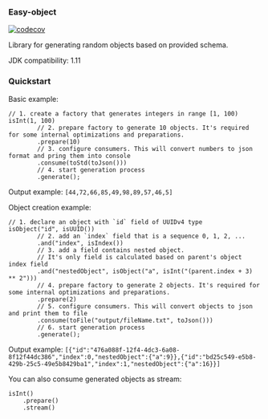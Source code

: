 ### Easy-object

[![codecov](https://codecov.io/gh/EasyObject/easy-object/branch/master/graph/badge.svg?token=ML1B7SE89R)](undefined)

Library for generating random objects based on provided schema.

JDK compatibility: 1.11

### Quickstart

Basic example:
```
// 1. create a factory that generates integers in range [1, 100)
isInt(1, 100) 
        // 2. prepare factory to generate 10 objects. It's required for some internal optimizations and preparations.
        .prepare(10) 
        // 3. configure consumers. This will convert numbers to json format and pring them into console
        .consume(toStd(toJson())) 
        // 4. start generation process
        .generate();
```

Output example: `[44,72,66,85,49,98,89,57,46,5]`

Object creation example:

```
// 1. declare an object with `id` field of UUIDv4 type
isObject("id", isUUID())
        // 2. add an `index` field that is a sequence 0, 1, 2, ...
        .and("index", isIndex())
        // 3. add a field contains nested object. 
        // It's only field is calculated based on parent's object index field
        .and("nestedObject", isObject("a", isInt("(parent.index + 3) ** 2"))) 
        // 4. prepare factory to generate 2 objects. It's required for some internal optimizations and preparations.
        .prepare(2) 
        // 5. configure consumers. This will convert objects to json and print them to file
        .consume(toFile("output/fileName.txt", toJson()))
        // 6. start generation process
        .generate();
```

Output example: `[{"id":"476a088f-12f4-4dc3-6a08-8f12f44dc386","index":0,"nestedObject":{"a":9}},{"id":"bd25c549-e5b8-429b-25c5-49e5b8429ba1","index":1,"nestedObject":{"a":16}}]`

You can also consume generated objects as stream:

```
isInt()
    .prepare()
    .stream()
```
